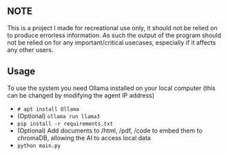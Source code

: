 ## NOTE
This is a project I made for recreational use only, it should not be relied on to produce errorless information. As such the output of the program should not be relied on for any important/critical usecases, especially if it affects any other users.

## Usage
To use the system you need Ollama installed on your local computer (this can be changed by modifying the agent IP address)
- `# apt install Ollama`
- (Optional) `ollama run llama3` 
- `pip install -r requirements.txt`
- (Optional) Add documents to /html, /pdf, /code to embed them to chromaDB, allowing the AI to access local data
- `python main.py`
